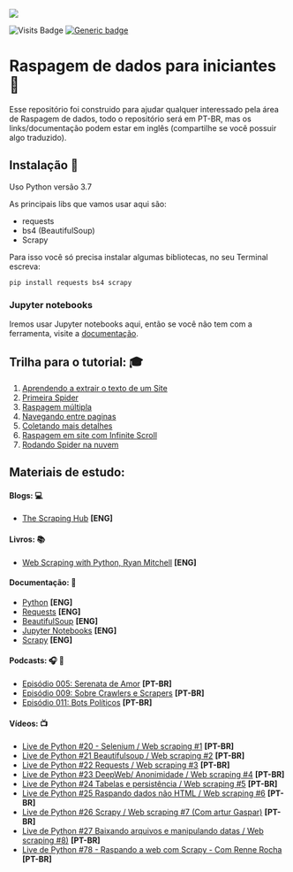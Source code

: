 ![](https://i.creativecommons.org/l/by/4.0/88x31.png)

![Visits Badge](https://badges.pufler.dev/visits/DwarfThief/Raspagem-de-dados-para-iniciantes)  [![Generic badge](https://img.shields.io/badge/Python-3.7-blue)](https://www.python.org/downloads/release/python-370/)

# Raspagem de dados para iniciantes :page_facing_up:

Esse repositório foi construido para ajudar qualquer interessado pela área de Raspagem de dados, todo o repositório será em PT-BR, mas os links/documentação podem estar em inglês (compartilhe se você possuir algo traduzido).

## Instalação :floppy_disk:

Uso Python versão 3.7

As principais libs que vamos usar aqui são:
* requests
* bs4 (BeautifulSoup)
* Scrapy
 
Para isso você só precisa instalar algumas bibliotecas, no seu Terminal escreva:
 
```
pip install requests bs4 scrapy
```
 
### Jupyter notebooks

Iremos usar Jupyter notebooks aqui, então se você não tem com a ferramenta, visite a [documentação](https://jupyter-notebook-beginner-guide.readthedocs.io/en/latest/what_is_jupyter.html).

## Trilha para o tutorial: :mortar_board:

1. [Aprendendo a extrair o texto de um Site](https://github.com/DwarfThief/Raspagem-de-dados-para-iniciantes/blob/master/Tutoriais/Aprendendo%20a%20extrair%20o%20texto%20de%20um%20Site.md)
2. [Primeira Spider](https://github.com/DwarfThief/Raspagem-de-dados-para-iniciantes/blob/master/Tutoriais/Primeira%20Spider.md) 
3. [Raspagem múltipla](https://github.com/DwarfThief/Raspagem-de-dados-para-iniciantes/blob/master/Tutoriais/Raspagem%20multipla.md)
4. [Navegando entre paginas](https://github.com/DwarfThief/Raspagem-de-dados-para-iniciantes/blob/master/Tutoriais/Navegando%20entre%20paginas.md)
5. [Coletando mais detalhes](https://github.com/DwarfThief/Raspagem-de-dados-para-iniciantes/blob/master/Tutoriais/Coletando%20mais%20detalhes.md)
6. [Raspagem em site com Infinite Scroll](https://github.com/DwarfThief/Raspagem-de-dados-para-iniciantes/blob/master/Tutoriais/Raspagem%20em%20site%20com%20Infinite%20Scroll.md)
7. [Rodando Spider na nuvem](https://github.com/DwarfThief/Raspagem-de-dados-para-iniciantes/blob/master/Tutoriais/Rodando%20Spider%20na%20nuvem.md)

## Materiais de estudo: 

#### Blogs: :computer:
* [The Scraping Hub](https://blog.scrapinghub.com/) **[ENG]**

#### Livros: :books:
* [Web Scraping with Python, Ryan Mitchell](http://shop.oreilly.com/product/0636920078067.do) **[ENG]**

#### Documentação: :scroll:
* [Python](https://docs.python.org/3/) **[ENG]**
* [Requests](http://docs.python-requests.org/en/master/) **[ENG]**
* [BeautifulSoup](https://www.crummy.com/software/BeautifulSoup/bs4/doc/) **[ENG]**
* [Jupyter Notebooks](http://jupyter.org/documentation) **[ENG]**
* [Scrapy](https://doc.scrapy.org/en/latest/intro/tutorial.html) **[ENG]**

#### Podcasts: :headphones: :musical_note:
* [Episódio 005: Serenata de Amor](http://pizzadedados.com/serenata-de-amor/) **[PT-BR]**
* [Episódio 009: Sobre Crawlers e Scrapers](http://pizzadedados.com/episodio-009/) **[PT-BR]**
* [Episódio 011: Bots Políticos](http://pizzadedados.com/episodio-011/) **[PT-BR]**

#### Vídeos: :tv:
* [Live de Python #20 - Selenium / Web scraping #1](https://www.youtube.com/watch?v=MlzCElmtrxQ) **[PT-BR]**
* [Live de Python #21 Beautifulsoup / Web scraping #2](https://www.youtube.com/watch?v=kktO7IOjpgs) **[PT-BR]**
* [Live de Python #22 Requests / Web scraping #3](https://www.youtube.com/watch?v=geGjMToK5u8) **[PT-BR]**
* [Live de Python #23 DeepWeb/ Anonimidade / Web scraping #4](https://www.youtube.com/watch?v=rKcsV91YIio) **[PT-BR]**
* [Live de Python #24 Tabelas e persistência / Web scraping #5](https://www.youtube.com/watch?v=7KCBFTeIpLI) **[PT-BR]**
* [Live de Python #25 Raspando dados não HTML / Web scraping #6](https://www.youtube.com/watch?v=Pa4LT83osnY) **[PT-BR]**
* [Live de Python #26 Scrapy / Web scraping #7 (Com artur Gaspar)](https://www.youtube.com/watch?v=rbiKXQSOWIM) **[PT-BR]**
* [Live de Python #27 Baixando arquivos e manipulando datas / Web scraping #8)](https://www.youtube.com/watch?v=XuWyfTAC7Qs) **[PT-BR]**
* [Live de Python #78 - Raspando a web com Scrapy - Com Renne Rocha](https://www.youtube.com/watch?v=5LMG4OCoEn0) **[PT-BR]**
